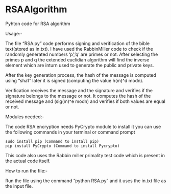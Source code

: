 # RSAAlgorithm
Pyhton code for RSA algorithm

Usage:-

The file “RSA.py” code performs signing and verification of the bible text(stored as in.txt). I have used the RabbinMiller code to check if the randomly generated numbers ‘p’,’q’ are primes or not. After selecting the primes p and q the extended euclidian algorithm will find the inverse element which are inturn used to generate the public and private keys. 

After the key generation process, the hash of the message is computed using “sha1” later it is signed (computing the value h(m)^d modn).

Verification receives the message and the signature and verifies if the signature belongs to the message or not. It computes the hash of the received message and (sig(m)^e modn) and verifies if both values are equal or not.


Modules needed:-

The code RSA encryption needs PyCrypto module to install it you can use the following commands in your terminal or command prompt

	sudo install pip (Command to install pip)
	pip install PyCrypto (Command to install Pycrypto)

This code also uses the Rabbin miller primality test code which is present in the actual code itself.

How to run the file:-

Run the file using the command “python RSA.py” and it uses the in.txt file as the input file.

